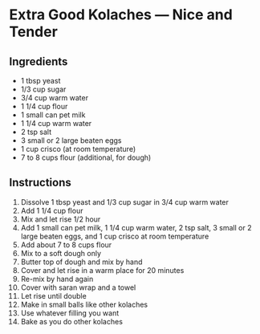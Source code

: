 # Extra Good Kolaches — Nice and Tender

## Ingredients

- 1 tbsp yeast
- 1/3 cup sugar
- 3/4 cup warm water
- 1 1/4 cup flour
- 1 small can pet milk
- 1 1/4 cup warm water
- 2 tsp salt
- 3 small or 2 large beaten eggs
- 1 cup crisco (at room temperature)
- 7 to 8 cups flour (additional, for dough)

## Instructions

1. Dissolve 1 tbsp yeast and 1/3 cup sugar in 3/4 cup warm water
2. Add 1 1/4 cup flour
3. Mix and let rise 1/2 hour
4. Add 1 small can pet milk, 1 1/4 cup warm water, 2 tsp salt, 3 small or 2 large beaten eggs, and 1 cup crisco at room temperature
5. Add about 7 to 8 cups flour
6. Mix to a soft dough only
7. Butter top of dough and mix by hand
8. Cover and let rise in a warm place for 20 minutes
9. Re-mix by hand again
10. Cover with saran wrap and a towel
11. Let rise until double
12. Make in small balls like other kolaches
13. Use whatever filling you want
14. Bake as you do other kolaches
